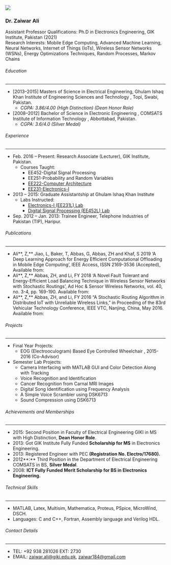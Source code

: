 [![](https://giki.edu.pk/wp-content/uploads/2019/11/zaiwar-700x450.jpg)](https://giki.edu.pk/wp-content/uploads/2019/11/zaiwar.jpg)
### Dr. Zaiwar Ali 
Assistant Professor 
Qualifications: Ph.D in Electronics Engineering, GIK Institute, Pakistan (2021)  
Research Interests: Mobile Edge Computing, Advanced Machine Learning, Neural Networks, Internet of Things (IoTs), Wireless Sensor Networks (WSNs), Energy Optimizations Techniques, Random Processes, Markov Chains
###### Education
* * *
  * [2013–2015] Masters of Science in Electrical Engineering, Ghulam Ishaq Khan Institute of Engineering Sciences and Technology , Topi, Swabi, Pakistan. 
    * _CGPA: 3.86/4.00 (High Distinction) (Dean Honor Role)_
  * [2008–2012] Bachelor of Science in Electronic Engineering , COMSATS Institute of Information Technology , Abbottabad, Pakistan. 
    * _CGPA: 3.6/4.0 (Silver Medal)_


###### Experience
* * *
  * Feb. 2016 – Present: Research Associate (Lecturer), GIK Institute, Pakistan. 
    * Courses Taught: 
      * EE452-Digital Signal Processing 
      * EE251-Probability and Random Variables 
      * [EE222-Computer Architecture](http://www.giki.edu.pk/Faculties/FEE/CourseDescription)
      * [EE231-Electronics-I](http://www.giki.edu.pk/Faculties/FEE/CourseDescription)
  * 2013 – 2015: Graduate Assistantship at Ghulam Ishaq Khan Institute 
    * Labs Instructed: 
      * [Electronics-I (EE231L) Lab](http://www.giki.edu.pk/Faculties/FEE/CourseDescription)
      * [Digital Signal Processing (EE452L) Lab](http://www.giki.edu.pk/Faculties/FEE/CourseDescription)
  * Sep. 2012 – Jan. 2013: Trainee Engineer, Telephone Industries of Pakistan (TIP), Haripur.


###### Publications
* * *
  * Ali**, Z,** Jiao, L, Baker, T, Abbas, G, Abbas, ZH and Khaf, S 2019 ‘A Deep Learning Approach for Energy Efficient Computational Offloading in Mobile Edge Computing’, IEEE Access, ISSN 2169-3536 (Accepted), Available from: 
  * Ali**, Z,** Abbas, ZH, and Li, FY 2018 ‘A Novel Fault Tolerant and Energy-Efficient Load Balancing Technique in Wireless Sensor Networks with Stochastic Routings’, Ad Hoc & Sensor Wireless Networks, vol. 40, no. 3-4, pp. 169-190. Available from: 
  * Ali**, Z,** Abbas, ZH, and Li, FY 2016 “A Stochastic Routing Algorithm in Distributed IoT with Unreliable Wireless Links,” in Proceeding of the 83rd Vehicular Technology Conference, IEEE VTC, Nanjing, China, May 2016. Available from: 


###### Projects
* * *
  * Final Year Projects: 
    * EOG (Electrooculogram) Based Eye Controlled Wheelchair
, 2015-2016 (Co-Advisor)
  * Semester Lab Projects: 
    * Camera Interfacing with MATLAB GUI and Color Detection Along with Tracking 
    * Voice Recognition and Identification
    * Cancer Recognition from Carnal MRI Images
    * Digital Song Identification using Frequency Analysis
    * A Simple Voice Scrambler using DSK6713
    * Sound Compression using DSK6713


###### Achievements and Memberships
* * *
  * 2015: Second Position in Faculty of Electrical Engineering GIKI in MS with High Distinction, **Dean Honor Role**.
  * 2013: Got GIK Institute Fully Funded **Scholarship for MS** in Electronics Engineering.
  * 2013: Registered Engineer with PEC **(Registration No. Electro/17680).**
  * 2012**:** Third Position in the Department of Electrical Engineering COMSATS in BS, **Silver Medal**.
  * 2008: **ICT Fully Funded Merit Scholarship for BS in Electronics Engineering.**


###### Technical Skills
* * *
  * MATLAB, Latex, Multisim, Mathematica, Proteus, PSpice, MicroWind, DSCH.
  * Languages: C and C++, Fortran, Assembly language and Verilog HDL.


###### Contact Details
* * *
  * TEL: +92 938 281026 EXT: 2730
  * EMAIL: zaiwar.ali@giki.edu.pk, zaiwar184@gmail.com



